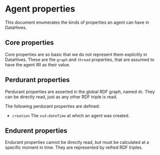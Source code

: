 Agent properties
================

This document enumerates the kinds of properties an agent can have
in DataHives.


Core properties
---------------

Core properties are so basic that we do not represent them explicitly
in DataHives. These are the `graph` and `thread` properties,
that are assumed to have the agent IRI as their value.



Perdurant properties
--------------------

Perdurant properties are asserted in the global RDF graph, named `dh`.
They can be directly read, just as any other RDF triple is read.

The following perdurant properties are defined:
  - `creation`
    The `xsd:dateTime` at which an agent was created.



Endurent properties
-------------------

Endurant properties cannot be directly read,
but must be calculated at a specific moment in time.
They are represented by reified RDF triples.

